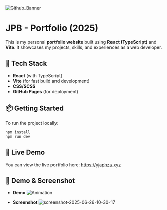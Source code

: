 ![Github_Banner](https://github.com/user-attachments/assets/6edce962-d9b2-45d1-a9f8-c6f3a06dc566)

# JPB - Portfolio (2025)

This is my personal **portfolio website** built using **React (TypeScript)** and **Vite**. It showcases my projects, skills, and experiences as a web developer.

## 🚀 Tech Stack

- **React** (with TypeScript)
- **Vite** (for fast build and development)
- **CSS/SCSS**
- **GitHub Pages** (for deployment)

## 📦 Getting Started

To run the project locally:

```bash
npm install
npm run dev
```

## 🔗 Live Demo
You can view the live portfolio here:
https://yjaphzs.xyz

## 📸 Demo & Screenshot
- **Demo**
![Animation](https://github.com/user-attachments/assets/78d070e1-8b51-4711-a365-09aa29e862c6)

- **Screenshot**
![screenshot-2025-06-26-10-30-17](https://github.com/user-attachments/assets/d156fd43-7e8f-49ed-b065-d4d19429ab37)
